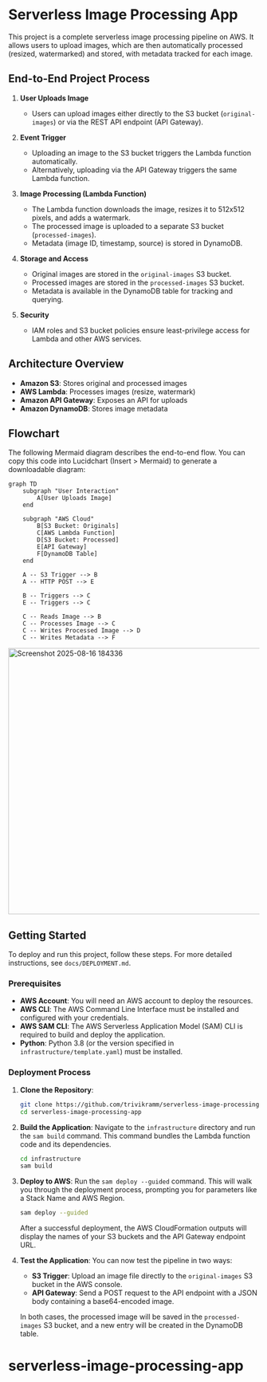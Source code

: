 
# Serverless Image Processing App

This project is a complete serverless image processing pipeline on AWS. It allows users to upload images, which are then automatically processed (resized, watermarked) and stored, with metadata tracked for each image.

## End-to-End Project Process

1. **User Uploads Image**
	- Users can upload images either directly to the S3 bucket (`original-images`) or via the REST API endpoint (API Gateway).

2. **Event Trigger**
	- Uploading an image to the S3 bucket triggers the Lambda function automatically.
	- Alternatively, uploading via the API Gateway triggers the same Lambda function.

3. **Image Processing (Lambda Function)**
	- The Lambda function downloads the image, resizes it to 512x512 pixels, and adds a watermark.
	- The processed image is uploaded to a separate S3 bucket (`processed-images`).
	- Metadata (image ID, timestamp, source) is stored in DynamoDB.

4. **Storage and Access**
	- Original images are stored in the `original-images` S3 bucket.
	- Processed images are stored in the `processed-images` S3 bucket.
	- Metadata is available in the DynamoDB table for tracking and querying.

5. **Security**
	- IAM roles and S3 bucket policies ensure least-privilege access for Lambda and other AWS services.

## Architecture Overview

- **Amazon S3**: Stores original and processed images
- **AWS Lambda**: Processes images (resize, watermark)
- **Amazon API Gateway**: Exposes an API for uploads
- **Amazon DynamoDB**: Stores image metadata

## Flowchart

The following Mermaid diagram describes the end-to-end flow. You can copy this code into Lucidchart (Insert > Mermaid) to generate a downloadable diagram:

```mermaid
graph TD
	subgraph "User Interaction"
		A[User Uploads Image]
	end

	subgraph "AWS Cloud"
		B[S3 Bucket: Originals]
		C[AWS Lambda Function]
		D[S3 Bucket: Processed]
		E[API Gateway]
		F[DynamoDB Table]
	end

	A -- S3 Trigger --> B
	A -- HTTP POST --> E
    
	B -- Triggers --> C
	E -- Triggers --> C

	C -- Reads Image --> B
	C -- Processes Image --> C
	C -- Writes Processed Image --> D
	C -- Writes Metadata --> F
```

<img width="1368" height="534" alt="Screenshot 2025-08-16 184336" src="https://github.com/user-attachments/assets/7a43272c-c1c1-4fd6-a627-8e5be740a190" />


## Getting Started

To deploy and run this project, follow these steps. For more detailed instructions, see `docs/DEPLOYMENT.md`.

### Prerequisites
- **AWS Account**: You will need an AWS account to deploy the resources.
- **AWS CLI**: The AWS Command Line Interface must be installed and configured with your credentials.
- **AWS SAM CLI**: The AWS Serverless Application Model (SAM) CLI is required to build and deploy the application.
- **Python**: Python 3.8 (or the version specified in `infrastructure/template.yaml`) must be installed.

### Deployment Process
1. **Clone the Repository**:
   ```bash
   git clone https://github.com/trivikramm/serverless-image-processing-app.git
   cd serverless-image-processing-app
   ```

2. **Build the Application**:
   Navigate to the `infrastructure` directory and run the `sam build` command. This command bundles the Lambda function code and its dependencies.
   ```bash
   cd infrastructure
   sam build
   ```

3. **Deploy to AWS**:
   Run the `sam deploy --guided` command. This will walk you through the deployment process, prompting you for parameters like a Stack Name and AWS Region.
   ```bash
   sam deploy --guided
   ```
   After a successful deployment, the AWS CloudFormation outputs will display the names of your S3 buckets and the API Gateway endpoint URL.

4. **Test the Application**:
   You can now test the pipeline in two ways:
   - **S3 Trigger**: Upload an image file directly to the `original-images` S3 bucket in the AWS console.
   - **API Gateway**: Send a POST request to the API endpoint with a JSON body containing a base64-encoded image.

   In both cases, the processed image will be saved in the `processed-images` S3 bucket, and a new entry will be created in the DynamoDB table.
# serverless-image-processing-app
